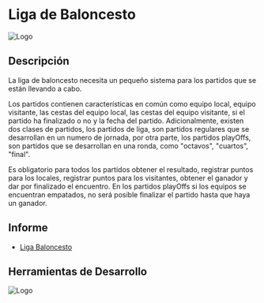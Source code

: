 # Liga de Baloncesto

![Logo](https://img.freepik.com/vector-gratis/plantilla-logotipo-baloncesto-degradado_23-2149368894.jpg?w=740&t=st=1722825100~exp=1722825700~hmac=ffee65b0a58bd42106cfccfcec0adf2266d56d67ff7e78f73db729c683fd9769)

## Descripción
La liga de baloncesto necesita un pequeño sistema para los partidos que se están llevando a cabo.

Los partidos contienen características en común como equipo local, equipo visitante, las cestas del equipo local, las cestas del equipo visitante, si el partido ha finalizado o no y la fecha del partido. Adicionalmente, existen dos clases de partidos, los partidos de liga, son partidos regulares que se desarrollan en un numero de jornada, por otra parte, los partidos playOffs, son partidos que se desarrollan en una ronda, como "octavos", "cuartos", "final".

Es obligatorio para todos los partidos obtener el resultado, registrar puntos para los locales, registrar puntos para los visitantes, obtener el ganador y dar por finalizado el encuentro. En los partidos playOffs si los equipos se encuentran empatados, no será posible finalizar el partido hasta que haya un ganador.

## Informe

- [Liga Baloncesto](https://docs.google.com/document/d/13cYTc-xrjtYWUiTt7qxTwoz4La_W2PdgRobjtndC2xA/edit?usp=sharing)

## Herramientas de Desarrollo

![Logo](https://omindu.wordpress.com/wp-content/uploads/2011/06/java-mysql.jpg)